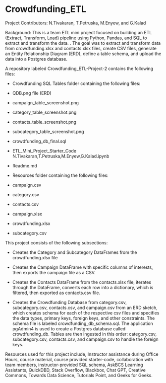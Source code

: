 # Crowdfunding_ETL

Project Contributors: N.Tivakaran, T.Petruska, M.Enyew, and G.Kalad

Background:  This is a team ETL mini project focused on building an ETL (Extract, Transform, Load) pipeline using Python, Pandas, and SQL to extract and transform the data.  . The goal was to extract and transform data from crowdfunding.xlsx and contacts.xlsx files, create CSV files, generate an Entity Relationship Diagram (ERD), define a table schema, and upload the data into a Postgres database.

A repository labeled Crowdfunding_ETL-Project-2 contains the following files:
* Crowdfunding SQL Tables folder containing the following files:
*   QDB.png file (ERD) 
*   campaign_table_screenshot.png
*   category_table_screenshot.png
*   contacts_table_screenshot.png
*   subcategory_table_screenshot.png
*   crowdfunding_db_final.sql

*   ETL_Mini_Project_Starter_Code N.Tivakaran,T.Petruska,M.Enyew,G.Kalad.ipynb
*   Readme.md
*   Resources folder containing the following files: 
*   campaign.csv
*   category.csv
*   contacts.csv
*   campaign.xlsx
*   crowdfunding.xlsx
*   subcategory.csv

This project consists of the following subsections:
* Creates the Category and Subcategory DataFrames from the crowdfunding.xlsx file
* Creates the Campaign DataFrame with specific columns of interests, then exports the campaign file as a CSV. 
* Creates the Contacts DataFrame from the contacts.xlsx file, iterates through the DataFrame, converts each row into a dictionary, which is filtered, then exported as contacts.csv file.

* Creates the Crowdfunding Database from category.csv, subcategory.csv, contacts.csv, and campaign.csv from an ERD sketch, which creates schema for each of the respective csv files and specifies the data types, primary keys, foreign keys, and other constraints. The schema file is labeled crowdfunding_db_schema.sql.  The application pgAdmin4 is used to create a Postgres database called crowdfunding_db.  Tables are then ingested in this order: category.csv, subcategory.csv, contacts.csv, and campaign.csv to handle the foreign keys. 

Resources used for this project include, Instructor assistance during Office Hours, course material, course provided starter-code, collaboration with team members, instructor-provided SQL schema, AskBCS Learning Assistants, QuickDBD, Stack Overflow, Blackbox, Chat GPT, Creative Commons, Towards Data Science, Tutorials Point, and Geeks for Geeks.
